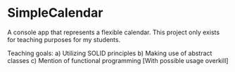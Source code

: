 # SimpleCalendar
A console app that represents a flexible calendar. This project only exists for teaching purposes for my students.

Teaching goals:
a) Utilizing SOLID principles
b) Making use of abstract classes
c) Mention of functional programming [With possible usage overkill]

